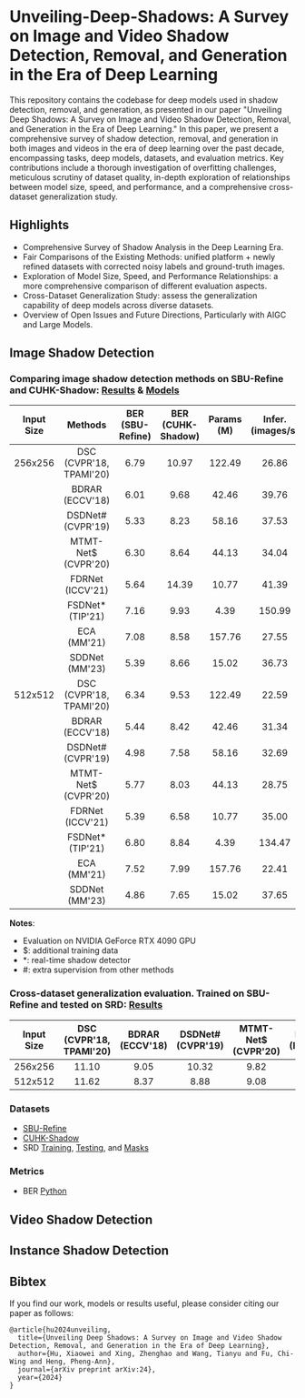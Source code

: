 # Unveiling-Deep-Shadows: A Survey on Image and Video Shadow Detection, Removal, and Generation in the Era of Deep Learning

This repository contains the codebase for deep models used in shadow detection, removal, and generation, as presented in our paper "Unveiling Deep Shadows: A Survey on Image and Video Shadow Detection, Removal, and Generation in the Era of Deep Learning." In this paper, we present a comprehensive survey of shadow detection, removal, and generation in both images and videos in the era of deep learning over the past decade, encompassing tasks, deep models, datasets, and evaluation metrics. Key contributions include a thorough investigation of overfitting challenges, meticulous scrutiny of dataset quality, in-depth exploration of relationships between model size, speed, and performance, and a comprehensive cross-dataset generalization study.

## Highlights
+ Comprehensive Survey of Shadow Analysis in the Deep Learning Era.
+ Fair Comparisons of the Existing Methods: unified platform + newly refined datasets with corrected noisy labels and ground-truth images.
+ Exploration of Model Size, Speed, and Performance Relationships: a more comprehensive comparison of different evaluation aspects.
+ Cross-Dataset Generalization Study: assess the generalization capability of deep models across diverse datasets.
+ Overview of Open Issues and Future Directions, Particularly with AIGC and Large Models.


## Image Shadow Detection

### Comparing image shadow detection methods on SBU-Refine and CUHK-Shadow: [Results]() \& [Models]()

| Input Size | Methods                                   | BER (SBU-Refine) | BER (CUHK-Shadow) | Params (M) | Infer. (images/s) |
|:----------:|:-----------------------------------------:|:----------------:|:-----------------:|:----------:|:-----------------:|
| 256x256    | DSC (CVPR'18, TPAMI'20) | 6.79             | 10.97             | 122.49     | 26.86             |
|            | BDRAR (ECCV'18)         | 6.01             | 9.68              | 42.46      | 39.76             |
|            | DSDNet# (CVPR'19)      | 5.33             | 8.23              | 58.16      | 37.53             |
|            | MTMT-Net$ (CVPR'20)          | 6.30             | 8.64              | 44.13      | 34.04             |
|            | FDRNet (ICCV'21)           | 5.64             | 14.39             | 10.77      | 41.39             |
|            | FSDNet* (TIP'21)           | 7.16             | 9.93              | 4.39       | 150.99            |
|            | ECA (MM'21)                | 7.08             | 8.58              | 157.76     | 27.55             |
|            | SDDNet (MM'23)             | 5.39             | 8.66              | 15.02      | 36.73             |
| 512x512    | DSC (CVPR'18, TPAMI'20)   | 6.34             | 9.53              | 122.49     | 22.59             |
|            | BDRAR (ECCV'18)        | 5.44             | 8.42              | 42.46      | 31.34             |
|            | DSDNet# (CVPR'19)       | 4.98             | 7.58              | 58.16      | 32.69             |
|            | MTMT-Net$ (CVPR'20)            | 5.77             | 8.03              | 44.13      | 28.75             |
|            | FDRNet (ICCV'21)          | 5.39             | 6.58              | 10.77      | 35.00             |
|            | FSDNet* (TIP'21)           | 6.80             | 8.84              | 4.39       | 134.47            |
|            | ECA (MM'21)                 | 7.52             | 7.99              | 157.76     | 22.41             |
|            | SDDNet (MM'23)             | 4.86             | 7.65              | 15.02      | 37.65             |

**Notes**:
- Evaluation on NVIDIA GeForce RTX 4090 GPU
- $: additional training data
- *: real-time shadow detector
- #: extra supervision from other methods

### Cross-dataset generalization evaluation. Trained on SBU-Refine and tested on SRD: [Results]()

| Input Size | DSC (CVPR'18, TPAMI'20) | BDRAR (ECCV'18) | DSDNet# (CVPR'19) | MTMT-Net$ (CVPR'20) | FDRNet (ICCV'21) | FSDNet* (TIP'21) | ECA (MM'21) | SDDNet (MM'23) |
|:----------:|:------------------------:|:---------------:|:-----------------:|:-------------------:|:----------------:|:----------------:|:-----------:|:--------------:|
| 256x256    | 11.10                    | 9.05            | 10.32             | 9.82                | 11.82            | 12.13            | 11.97        | 8.64           |
| 512x512    | 11.62                    | 8.37            | 8.88              | 9.08                | 8.81             | 11.94            | 12.71        | 7.65           |



### Datasets
- [SBU-Refine](https://github.com/hanyangclarence/SILT/releases/tag/refined_sbu)
- [CUHK-Shadow](https://github.com/xw-hu/CUHK-Shadow#cuhk-shadow-dateset)
- SRD [Training](https://drive.google.com/file/d/1W8vBRJYDG9imMgr9I2XaA13tlFIEHOjS/view?pli=1), [Testing](https://drive.google.com/file/d/1GTi4BmQ0SJ7diDMmf-b7x2VismmXtfTo/view), and [Masks](https://yuhaoliu7456.github.io/projects/RRL-Net/index.html)

### Metrics
- BER [Python]()

## Video Shadow Detection


## Instance Shadow Detection




## Bibtex
If you find our work, models or results useful, please consider citing our paper as follows:
```
@article{hu2024unveiling,
  title={Unveiling Deep Shadows: A Survey on Image and Video Shadow Detection, Removal, and Generation in the Era of Deep Learning},
  author={Hu, Xiaowei and Xing, Zhenghao and Wang, Tianyu and Fu, Chi-Wing and Heng, Pheng-Ann},
  journal={arXiv preprint arXiv:24},
  year={2024}
}
```
